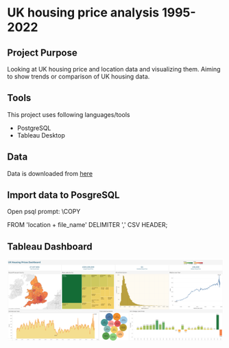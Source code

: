# UK housing price analysis 1995-2022

## Project Purpose
Looking at UK housing price and location data and visualizing them.
Aiming to show trends or comparison of UK housing data.
## Tools
This project uses following languages/tools
* PostgreSQL
* Tableau Desktop

## Data
Data is downloaded from [here](https://www.gov.uk/government/statistical-data-sets/price-paid-data-downloads)

## Import data to PosgreSQL
Open psql prompt:
\COPY <table name> FROM 'location + file_name' DELIMITER ',' CSV HEADER;

## Tableau Dashboard
![Alt text](tableau/housing_price_analysis_dashboard_1.png?raw=true "Optional Title")




